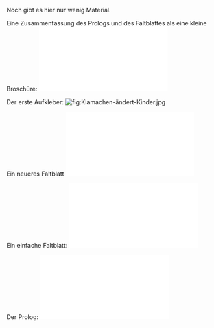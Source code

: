 Noch gibt es hier nur wenig Material.

Eine Zusammenfassung des Prologs und des Faltblattes als eine kleine
Broschüre: ![](Büchlein-kueken1.pdf "fig:Büchlein-kueken1.pdf")

Der erste Aufkleber:
![](Klamachen-ändert-Kinder.jpg "fig:Klamachen-ändert-Kinder.jpg")

Ein neueres Faltblatt
![](Broschüre_kueken-1.pdf "fig:Broschüre_kueken-1.pdf")

Ein einfache Faltblatt: ![](Flyer-1.pdf "fig:Flyer-1.pdf")

Der Prolog: ![](Prolog.pdf "fig:Prolog.pdf")

